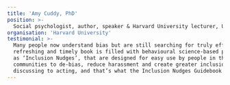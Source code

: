```yaml
---
title: 'Amy Cuddy, PhD'
position: >-
  Social psychologist, author, speaker & Harvard University lecturer, U.S
organisation: 'Harvard University'
testimonial: >-
  Many people now understand bias but are still searching for truly effective ways to reduce it. This 
  refreshing and timely book is filled with behavioural science-based practical examples, referred to 
  as ‘Inclusion Nudges’, that are designed for easy use by people in their organisations and 
  communities to de-bias, reduce harassment and create greater inclusion. It’s time to move from 
  discussing to acting, and that’s what the Inclusion Nudges Guidebook will help you to do.
---
```


